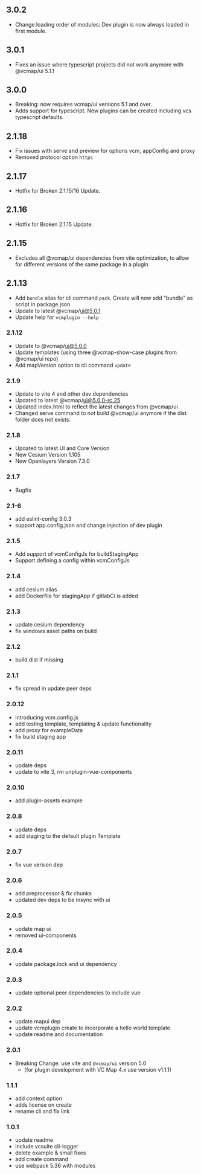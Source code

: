 ## 3.0.2

- Change loading order of modules: Dev plugin is now always loaded in first module.

## 3.0.1

- Fixes an issue where typescript projects did not work anymore with @vcmap/ui 5.1.1

## 3.0.0

- Breaking: now requires vcmap/ui versions 5.1 and over.
- Adds support for typescript. New plugins can be created including vcs typescript defaults.

## 2.1.18

- Fix issues with serve and preview for options vcm, appConfig and proxy
- Removed protocol option `https`

## 2.1.17

- Hotfix for Broken 2.1.15/16 Update.

## 2.1.16

- Hotfix for Broken 2.1.15 Update.

## 2.1.15

- Excludes all @vcmap/ui dependencies from vite optimization, to allow for different versions of the same package in a plugin

## 2.1.13

- Add `bundle` alias for cli command `pack`. Create will now add "bundle" as script in package.json
- Update to latest @vcmap/ui@5.0.1
- Update help for `vcmplugin --help`

### 2.1.12

- Update to @vcmap/ui@5.0.0
- Update templates (using three @vcmap-show-case plugins from @vcmap/ui repo)
- Add mapVersion option to cli command `update`

### 2.1.9

- Update to vite 4 and other dev dependencies
- Updated to latest @vcmap/ui@5.0.0-rc.25
- Updated index.html to reflect the latest changes from @vcmap/ui
- Changed serve command to not build @vcmap/ui anymore if the dist folder does not exists.

### 2.1.8

- Updated to latest UI and Core Version
- New Cesium Version 1.105
- New Openlayers Version 7.3.0

### 2.1.7

- Bugfix

### 2.1-6

- add eslint-config 3.0.3
- support app.config.json and change injection of dev plugin

### 2.1.5

- Add support of vcmConfigJs for buildStagingApp
- Support defining a config within vcmConfigJs

### 2.1.4

- add cesium alias
- add Dockerfile for stagingApp if gitlabCi is added

### 2.1.3

- update cesium dependency
- fix windows asset paths on build

### 2.1.2

- build dist if missing

### 2.1.1

- fix spread in update peer deps

### 2.0.12

- introducing vcm.config.js
- add testing template, templating & update functionality
- add proxy for exampleData
- fix build staging app

### 2.0.11

- update deps
- update to vite 3, rm unplugin-vue-components

### 2.0.10

- add plugin-assets example

### 2.0.8

- update deps
- add staging to the default plugin Template

### 2.0.7

- fix vue version dep

### 2.0.6

- add preprocessor & fix chunks
- updated dev deps to be insync with ui

### 2.0.5

- update map ui
- removed ui-components

### 2.0.4

- update package.lock and ui dependency

### 2.0.3

- update optional peer dependencies to include vue

### 2.0.2

- update mapui dep
- update vcmplugin create to incorporate a hello world template
- update readme and documentation

### 2.0.1

- Breaking Change: use vite and `@vcmap/ui` version 5.0
  - (for plugin development with VC Map 4.x use version v1.1.1)

### 1.1.1

- add context option
- adds license on create
- rename cli and fix link

### 1.0.1

- update readme
- include vcsuite cli-logger
- delete example & small fixes
- add create command
- use webpack 5.36 with modules
